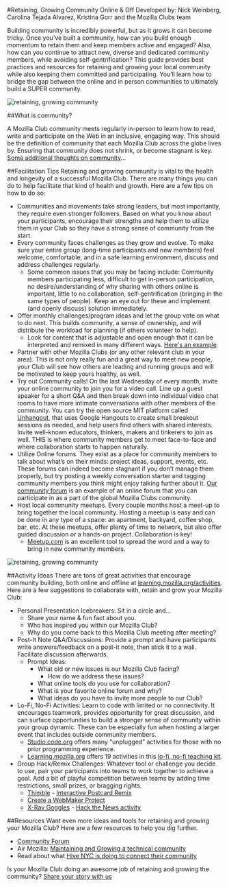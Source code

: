#Retaining, Growing Community Online & Off
Developed by: Nick Weinberg, Carolina Tejada Alvarez, Kristina Gorr and the Mozilla Clubs team

Building community is incredibly powerful, but as it grows it can become tricky. Once you’ve built a community, how can you build enough momentum to retain them and keep members active and engaged? Also, how can you continue to attract new, diverse and dedicated community members, while avoiding self-gentrification? This guide provides best practices and resources for retaining and growing your local community while also keeping them committed and participating. You’ll learn how to bridge the gap between the online and in person communities to ultimately build a SUPER community.

![retaining, growing community](http://i.imgur.com/IChLse5.png)

##What is community? 

A Mozilla Club community meets regularly in-person to learn how to read, write and participate on the Web in an inclusive, engaging way. This should be the definition of community that each Mozilla Club across the globe lives by. Ensuring that community does not shrink, or become stagnant is key. [Some additional thoughts on community](https://youtu.be/6NzQZdpf464)...


##Facilitation Tips
Retaining and growing community is vital to the health and longevity of a successful Mozilla Club. There are many things you can do to help facilitate that kind of health and growth. Here are a few tips on how to do so:

* Communities and movements take strong leaders, but most importantly, they require even stronger followers. Based on what you know about your participants, encourage their strengths and help them to utilize them in your Club so they have a strong sense of community from the start.
* Every community faces challenges as they grow and evolve. To make sure your entire group (long-time participants and new members) feel welcome, comfortable, and in a safe learning environment, discuss and address challenges regularly.
  * Some common issues that you may be facing include: Community members participating less, difficult to get in-person participation, no desire/understanding of why sharing with others online is important, little to no collaboration,  self-gentrification (bringing in the same types of people). Keep an eye out for these and implement (and openly discuss) solution immediately. 
* Offer monthly challenges/program ideas and let the group vote on what to do next. This builds community, a sense of ownership, and will distribute the workload for planning (if others volunteer to help). 
  * Look for content that is adjustable and open enough that it can be interpreted and remixed in many different ways. [Here's an example](http://littlebits.cc/bitolympics).
* Partner with other Mozilla Clubs (or any other relevant club in your area). This is not only really fun and a great way to meet new people, your Club will see how others are leading and running groups and will be motivated to keep yours healthy, as well.
* Try out Community calls! On the last Wednesday of every month, invite your online community to join you for a video call. Line up a guest speaker for a short Q&A and then break down into individual video chat rooms to have more intimate conversations with other members of the community. You can try the open source MIT platform called [Unhangout](https://unhangout.media.mit.edu/), that uses Google Hangouts to create small breakout sessions as needed, and help users find others with shared interests. Invite well-known educators, thinkers, makers and tinkerers to join as well. THIS is where community members get to meet face-to-face and where collaboration starts to  happen naturally.
* Utilize Online forums. They exist as a place for community members to talk about what’s on their minds: project ideas, support, events, etc. These forums can indeed become stagnant if you don’t manage them properly, but try posting a weekly conversation starter and tagging community members you think might enjoy talking further about it. [Our community forum](https://forum.learning.mozilla.org) is an example of an online forum that you can participate in as a part of the global Mozilla Clubs community.
* Host local community meetups. Every couple months host a meet-up to bring together the local community. Hosting a meetup is easy and can be done in any type of a space: an apartment, backyard, coffee shop, bar, etc. At these meetups, offer plenty of time to network, but also offer guided discussion or a hands-on project. Collaboration is key!
  * [Meetup.com](http://www.meetup.com/) is an excellent tool to spread the word and a way to bring in new community members.

![retaining, growing community](http://i.imgur.com/NsIGicD.png)

##Activity Ideas
There are tons of great activities that encourage community building, both online and offline at [learning.mozilla.org/activities](https://learning.mozilla.org/activities). Here are a few suggestions to collaborate with, retain and grow your Mozilla Club:

* Personal Presentation Icebreakers: Sit in a circle and...
  * Share your name & fun fact about you.
  * Who has inspired you within our Mozilla Club?
  * Why do you come back to this Mozilla Club meeting after meeting?
* Post-It Note Q&A/Discussions: Provide a prompt and have participants write answers/feedback on a post-it note, then stick it to a wall. Facilitate discussion afterwards.
  * Prompt Ideas:
    * What old or new issues is our Mozilla Club facing?
      * How do we address these issues?
    * What online tools do you use for collaboration?
    * What is your favorite online forum and why?
    * What ideas do you have to invite more people to our Club?
* Lo-Fi, No-Fi Activities: Learn to code with limited or no connectivity. It encourages teamwork, provides opportunity for great discussion, and can surface opportunities to build a stronger sense of community within your group dynamic. These can be especially fun when hosting a larger event that includes outside community members.
  * [Studio.code.org](https://studio.code.org/s/course2) offers many “unplugged” activities for those with no prior programming experience.
  * [Learning.mozilla.org](https://learning.mozilla.org/activities) offers 19 activities in this [lo-fi, no-fi teaching kit](https://laura.makes.org/thimble/MTUyODMwNDY0/lofi-nofi-teaching-kit).
* Group Hack/Remix Challenges: Whatever tool or challenge you decide to use, pair your participants into teams to work together to achieve a goal. Add a bit of playful competition between teams by adding time restrictions, small prizes, or bragging rights.
  * [Thimble](https://thimble.mozilla.org/) - [Interactive Postcard Remix](https://thimble.mozilla.org/anonymous/168ddc95-94a9-4680-b5cc-0727f62e1e84/75)
  * [Create a WebMaker Project](http://mozilla.github.io/webmaker-curriculum/MobileWeb/create-webmaker-project.html)
  * [X-Ray Goggles](https://goggles.mozilla.org/) - [Hack the News activity](http://mozilla.github.io/webmaker-curriculum/WebLiteracyBasics-I/session02-hackthenews.html)


##Resources
Want even more ideas and tools for retaining and growing your Mozilla Club? Here are a few resources to help you dig further.

* [Community Forum](https://forum.learning.mozilla.org/c/mozilla-clubs)
* Air Mozilla: [Maintaining and Growing a technical community](https://air.mozilla.org/maintaining-growing-a-technical-community/)
* Read about what [Hive NYC is doing to connect their community](http://hivenyc.org/community/)

Is your Mozilla Club doing an awesome job of retaining and growing the community? [Share your story with us](https://docs.google.com/a/mozillafoundation.org/forms/d/1bOXV1OiF2EKS5KprlnzfFpwaoVNwxLAwN_UEq6hGKqU/viewform)
